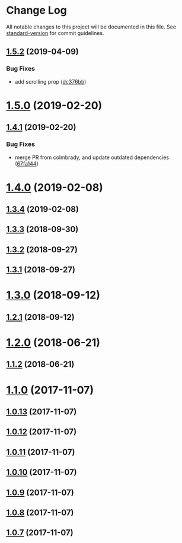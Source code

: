 # Change Log

All notable changes to this project will be documented in this file. See [standard-version](https://github.com/conventional-changelog/standard-version) for commit guidelines.

<a name="1.5.2"></a>
## [1.5.2](https://github.com/svenanders/react-iframe/compare/v1.5.0...v1.5.2) (2019-04-09)


### Bug Fixes

* add scrolling prop ([dc376bb](https://github.com/svenanders/react-iframe/commit/dc376bb))



<a name="1.5.0"></a>
# [1.5.0](https://github.com/svenanders/react-iframe/compare/v1.4.1...v1.5.0) (2019-02-20)



<a name="1.4.1"></a>
## [1.4.1](https://github.com/svenanders/react-iframe/compare/v1.3.3...v1.4.1) (2019-02-20)


### Bug Fixes

* merge PR from colmbrady, and update outdated dependencies ([67fa144](https://github.com/svenanders/react-iframe/commit/67fa144))



<a name="1.4.0"></a>
# [1.4.0](https://github.com/svenanders/react-iframe/compare/v1.3.4...v1.4.0) (2019-02-08)



<a name="1.3.4"></a>
## [1.3.4](https://github.com/svenanders/react-iframe/compare/v1.3.3...v1.3.4) (2019-02-08)



<a name="1.3.3"></a>
## [1.3.3](https://github.com/svenanders/react-iframe/compare/v1.3.2...v1.3.3) (2018-09-30)



<a name="1.3.2"></a>
## [1.3.2](https://github.com/svenanders/react-iframe/compare/v1.3.1...v1.3.2) (2018-09-27)



<a name="1.3.1"></a>
## [1.3.1](https://github.com/svenanders/react-iframe/compare/v1.3.0...v1.3.1) (2018-09-27)



<a name="1.3.0"></a>
# [1.3.0](https://github.com/svenanders/react-iframe/compare/v1.2.1...v1.3.0) (2018-09-12)



<a name="1.2.1"></a>
## [1.2.1](https://github.com/svenanders/react-iframe/compare/v1.2.0...v1.2.1) (2018-09-12)



<a name="1.2.0"></a>
# [1.2.0](https://github.com/svenanders/react-iframe/compare/v1.1.2...v1.2.0) (2018-06-21)



<a name="1.1.2"></a>
## [1.1.2](https://github.com/svenanders/react-iframe/compare/v1.1.1...v1.1.2) (2018-06-21)



<a name="1.1.0"></a>
# [1.1.0](https://github.com/svenanders/react-iframe/compare/v1.0.13...v1.1.0) (2017-11-07)



<a name="1.0.13"></a>
## [1.0.13](https://github.com/svenanders/react-iframe/compare/v1.0.10...v1.0.13) (2017-11-07)



<a name="1.0.12"></a>
## [1.0.12](https://github.com/svenanders/react-iframe/compare/v1.0.11...v1.0.12) (2017-11-07)



<a name="1.0.11"></a>
## [1.0.11](https://github.com/svenanders/react-iframe/compare/v1.0.10...v1.0.11) (2017-11-07)



<a name="1.0.10"></a>
## [1.0.10](https://github.com/svenanders/react-iframe/compare/v1.0.9...v1.0.10) (2017-11-07)



<a name="1.0.9"></a>
## [1.0.9](https://github.com/svenanders/react-iframe/compare/v1.0.8...v1.0.9) (2017-11-07)



<a name="1.0.8"></a>
## [1.0.8](https://github.com/svenanders/react-iframe/compare/v0.0.4...v1.0.8) (2017-11-07)



<a name="1.0.7"></a>
## [1.0.7](https://github.com/svenanders/react-iframe/compare/v0.0.4...v1.0.7) (2017-11-07)
